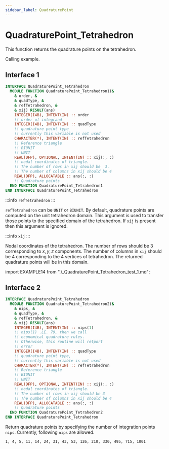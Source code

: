 ```yaml
---
sidebar_label: QuadraturePoint
---
```


# QuadraturePoint_Tetrahedron

This function returns the quadrature points on the tetrahedron.

Calling example.

## Interface 1

<Tabs>
<TabItem value="interface" label="܀ Interface" default>

```fortran
INTERFACE QuadraturePoint_Tetrahedron
  MODULE FUNCTION QuadraturePoint_Tetrahedron1(&
    & order, &
    & quadType, &
    & refTetrahedron, &
    & xij) RESULT(ans)
    INTEGER(I4B), INTENT(IN) :: order
    !! order of integrand
    INTEGER(I4B), INTENT(IN) :: quadType
    !! quadrature point type
    !! currently this variable is not used
    CHARACTER(*), INTENT(IN) :: refTetrahedron
    !! Reference triangle
    !! BIUNIT
    !! UNIT
    REAL(DFP), OPTIONAL, INTENT(IN) :: xij(:, :)
    !! nodal coordinates of triangle.
    !! The number of rows in xij should be  3.
    !! The number of columns in xij should be 4
    REAL(DFP), ALLOCATABLE :: ans(:, :)
    !! Quadrature points
  END FUNCTION QuadraturePoint_Tetrahedron1
END INTERFACE QuadraturePoint_Tetrahedron
```

:::info `refTetrahedron`
:::

`refTetrahedron` can be `UNIT` or `BIUNIT`. By default, quadrature points are computed on the unit tetrahedron domain. This argument is used to transfer those points to the specified domain of the tetrahedron. If `xij` is present then this argument is ignored.

:::info `xij`
:::

Nodal coordinates of the tetrahedron. The number of rows should be 3 corresponding to $x,y,z$ components. The number of columns in `xij` should be 4 corresponding to the 4 vertices of tetrahedron. The returned quadrature points will be in this domain.

</TabItem>

<TabItem value="example" label="️܀ See example">

import EXAMPLE14 from "./\_QuadraturePoint_Tetrahedron_test_1.md";

<EXAMPLE14 />

</TabItem>

<TabItem value="close" label="↢ ">

</TabItem>
</Tabs>

## Interface 2

```fortran
INTERFACE QuadraturePoint_Tetrahedron
  MODULE FUNCTION QuadraturePoint_Tetrahedron2(&
    & nips, &
    & quadType, &
    & refTetrahedron, &
    & xij) RESULT(ans)
    INTEGER(I4B), INTENT(IN) :: nips(1)
    !! nips(1) .LE. 79, then we call
    !! economical quadrature rules.
    !! Otherwise, this routine will retport
    !! error
    INTEGER(I4B), INTENT(IN) :: quadType
    !! quadrature point type,
    !! currently this variable is not used
    CHARACTER(*), INTENT(IN) :: refTetrahedron
    !! Reference triangle
    !! BIUNIT
    !! UNIT
    REAL(DFP), OPTIONAL, INTENT(IN) :: xij(:, :)
    !! nodal coordinates of triangle.
    !! The number of rows in xij should be 3
    !! The number of columns in xij should be 4
    REAL(DFP), ALLOCATABLE :: ans(:, :)
    !! Quadrature points
  END FUNCTION QuadraturePoint_Tetrahedron2
END INTERFACE QuadraturePoint_Tetrahedron
```

Return quadrature points by specifying the number of integration points `nips`. Currently, following `nips` are allowed.

```txt
1, 4, 5, 11, 14, 24, 31, 43, 53, 126, 210, 330, 495, 715, 1001
```

